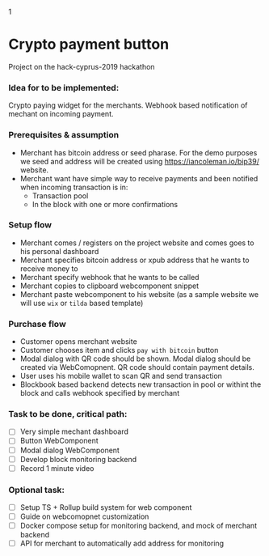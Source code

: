 1

# Crypto payment button
Project on the hack-cyprus-2019 hackathon

### Idea for to be implemented: 
Crypto paying widget for the merchants. Webhook based notification of mechant on incoming payment.  

### Prerequisites & assumption
- Merchant has bitcoin address or seed pharase. For the demo purposes we seed and address will be created using https://iancoleman.io/bip39/ website.
- Merchant want have simple way to receive payments and been notified when incoming transaction is in:
  - Transaction pool
  - In the block with one or more confirmations

### Setup flow
- Merchant comes / registers on the project website and comes goes to his personal dashboard
- Merchant specifies bitcoin address or xpub address that he wants to receive money to
- Merchant specify webhook that he wants to be called
- Merchant copies to clipboard webcomponent snippet
- Merchant paste webcomponent to his website (as a sample website we will use `wix` or `tilda` based template)

### Purchase flow
- Customer opens merchant website
- Customer chooses item and clicks `pay with bitcoin` button
- Modal dialog with QR code should be shown. Modal dialog should be created via WebComopnent. QR code should contain payment details.
- User uses his mobile wallet to scan QR and send transaction
- Blockbook based backend detects new transaction in pool or withint the block and calls webhook specified by merchant

### Task to be done, critical path:
- [ ] Very simple mechant dashboard
- [ ] Button WebComponent 
- [ ] Modal dialog WebComponent
- [ ] Develop block monitoring backend 
- [ ] Record 1 minute video

### Optional task:
- [ ] Setup TS + Rollup build system for web component
- [ ] Guide on webcomopnet customization
- [ ] Docker compose setup for monitoring backend, and mock of merchant backend
- [ ] API for merchant to automatically add address for monitoring
